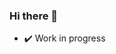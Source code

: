 ### Hi there 👋

<!--
**abhinavnayak11/abhinavnayak11** is a ✨ _special_ ✨ repository because its `README.md` (this file) appears on your GitHub profile.

Here are some ideas to get you started:
-->

- :heavy_check_mark: Work in progress

